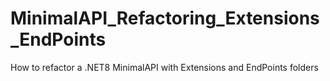 # MinimalAPI_Refactoring_Extensions_EndPoints
How to refactor a .NET8 MinimalAPI with Extensions and EndPoints folders
